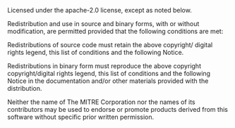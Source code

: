 Licensed under the apache-2.0 license, except as noted below.

Redistribution and use in source and binary forms, with or without modification, are permitted provided that the following conditions are met:

Redistributions of source code must retain the above copyright/ digital rights legend, this list of conditions and the following Notice.

Redistributions in binary form must reproduce the above copyright copyright/digital rights legend, this list of conditions and the following Notice in the documentation and/or other materials provided with the distribution.

Neither the name of The MITRE Corporation nor the names of its contributors may be used to endorse or promote products derived from this software without specific prior written permission.